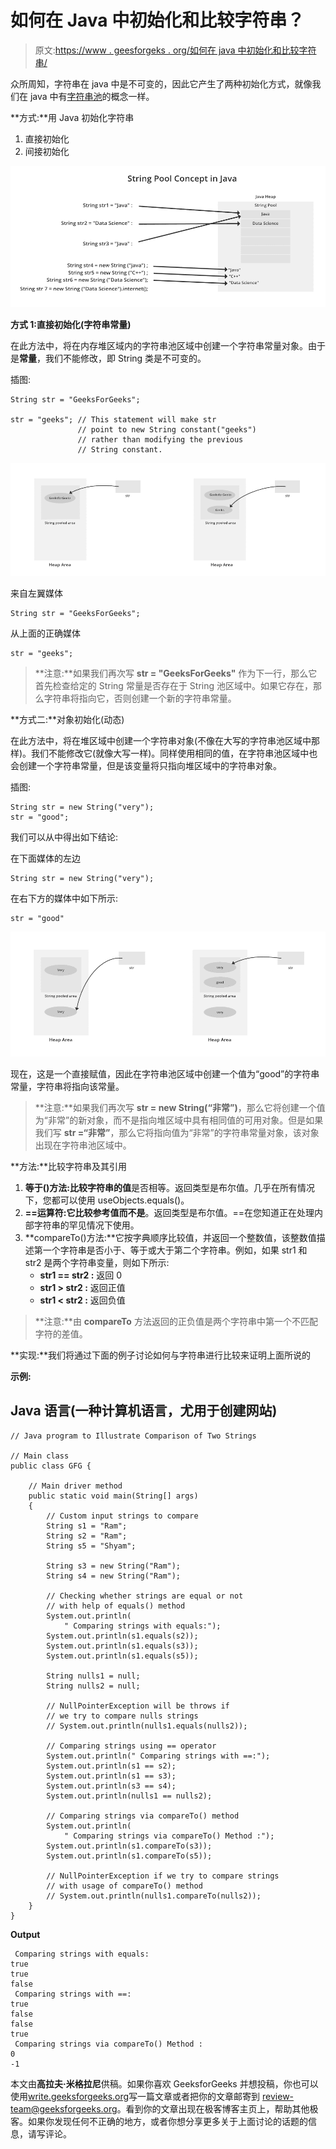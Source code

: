 # 如何在 Java 中初始化和比较字符串？

> 原文:[https://www . geesforgeks . org/如何在 java 中初始化和比较字符串/](https://www.geeksforgeeks.org/how-to-initialize-and-compare-strings-in-java/)

众所周知，字符串在 java 中是不可变的，因此它产生了两种初始化方式，就像我们在 java 中有[字符串池](https://www.geeksforgeeks.org/string-constant-pool-in-java/)的概念一样。

**方式:**用 Java 初始化字符串

1.  直接初始化
2.  间接初始化

![](img/3a68b20d9cff46621f27dade6d935f53.png)

**方式 1:直接初始化(字符串常量)**

在此方法中，将在内存堆区域内的字符串池区域中创建一个字符串常量对象。由于是**常量**，我们不能修改，即 String 类是不可变的。

插图:

```
String str = "GeeksForGeeks"; 

str = "geeks"; // This statement will make str 
               // point to new String constant("geeks")
               // rather than modifying the previous 
               // String constant.
```

![](img/e82b6e488eb8e95782d78e32b1320972.png)

来自左翼媒体

```
String str = "GeeksForGeeks"; 
```

从上面的正确媒体

```
str = "geeks"; 
```

> **注意:**如果我们再次写 **str = "GeeksForGeeks"** 作为下一行，那么它首先检查给定的 String 常量是否存在于 String 池区域中。如果它存在，那么字符串将指向它，否则创建一个新的字符串常量。

**方式二:**对象初始化(动态)

在此方法中，将在堆区域中创建一个字符串对象(不像在大写的字符串池区域中那样)。我们不能修改它(就像大写一样)。同样使用相同的值，在字符串池区域中也会创建一个字符串常量，但是该变量将只指向堆区域中的字符串对象。

插图:

```
String str = new String("very");
str = "good";     
```

我们可以从中得出如下结论:

在下面媒体的左边

```
String str = new String("very"); 
```

在右下方的媒体中如下所示:

```
str = "good" 
```

![](img/71bf9156d0cc96939653640c05508433.png)

现在，这是一个直接赋值，因此在字符串池区域中创建一个值为“good”的字符串常量，字符串将指向该常量。

> **注意:**如果我们再次写 **str = new String(“非常”)**，那么它将创建一个值为“非常”的新对象，而不是指向堆区域中具有相同值的可用对象。但是如果我们写 **str =“非常”**，那么它将指向值为“非常”的字符串常量对象，该对象出现在字符串池区域中。

**方法:**比较字符串及其引用

1.  **等于()方法:**比较字符串的**值**是否相等。返回类型是布尔值。几乎在所有情况下，您都可以使用 useObjects.equals()。
2.  **==运算符:**它比较**参考值而不是**。返回类型是布尔值。==在您知道正在处理内部字符串的罕见情况下使用。
3.  **compareTo()方法:**它按字典顺序比较值，并返回一个整数值，该整数值描述第一个字符串是否小于、等于或大于第二个字符串。例如，如果 str1 和 str2 是两个字符串变量，则如下所示:
    *   **str1 == str2 :** 返回 0
    *   **str1 > str2 :** 返回正值
    *   **str1 < str2 :** 返回负值

> **注意:**由 **compareTo** 方法返回的正负值是两个字符串中第一个不匹配字符的差值。

**实现:**我们将通过下面的例子讨论如何与字符串进行比较来证明上面所说的

**示例:**

## Java 语言(一种计算机语言，尤用于创建网站)

```
// Java program to Illustrate Comparison of Two Strings

// Main class
public class GFG {

    // Main driver method
    public static void main(String[] args)
    {
        // Custom input strings to compare
        String s1 = "Ram";
        String s2 = "Ram";
        String s5 = "Shyam";

        String s3 = new String("Ram");
        String s4 = new String("Ram");

        // Checking whether strings are equal or not
        // with help of equals() method
        System.out.println(
            " Comparing strings with equals:");
        System.out.println(s1.equals(s2));
        System.out.println(s1.equals(s3));
        System.out.println(s1.equals(s5));

        String nulls1 = null;
        String nulls2 = null;

        // NullPointerException will be throws if
        // we try to compare nulls strings
        // System.out.println(nulls1.equals(nulls2));

        // Comparing strings using == operator
        System.out.println(" Comparing strings with ==:");
        System.out.println(s1 == s2);
        System.out.println(s1 == s3);
        System.out.println(s3 == s4);
        System.out.println(nulls1 == nulls2);

        // Comparing strings via compareTo() method
        System.out.println(
            " Comparing strings via compareTo() Method :");
        System.out.println(s1.compareTo(s3));
        System.out.println(s1.compareTo(s5));

        // NullPointerException if we try to compare strings
        // with usage of compareTo() method
        // System.out.println(nulls1.compareTo(nulls2));
    }
}
```

**Output**

```
 Comparing strings with equals:
true
true
false
 Comparing strings with ==:
true
false
false
true
 Comparing strings via compareTo() Method :
0
-1
```

本文由**高拉夫·米格拉尼**供稿。如果你喜欢 GeeksforGeeks 并想投稿，你也可以使用[write.geeksforgeeks.org](http://www.write.geeksforgeeks.org)写一篇文章或者把你的文章邮寄到 review-team@geeksforgeeks.org。看到你的文章出现在极客博客主页上，帮助其他极客。如果你发现任何不正确的地方，或者你想分享更多关于上面讨论的话题的信息，请写评论。